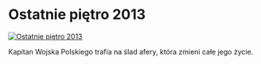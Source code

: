 Ostatnie piętro 2013 
=============
[![Ostatnie piętro 2013 ](http://vidos.pl/images/player.gif)](http://vidos.pl/ostatnie-pietro-2013)

 Kapitan Wojska Polskiego trafia na ślad afery, która zmieni całe jego życie.
